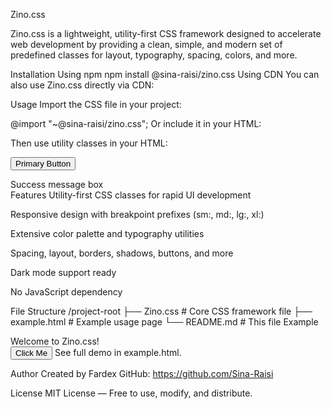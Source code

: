 
Zino.css

Zino.css is a lightweight, utility-first CSS framework designed to accelerate web development by providing a clean, simple, and modern set of predefined classes for layout, typography, spacing, colors, and more.

Installation
Using npm
npm install @sina-raisi/zino.css
Using CDN
You can also use Zino.css directly via CDN:


<link rel="stylesheet" href="https://cdn.jsdelivr.net/gh/Sina-Raisi/zinocss@main/Zino.css" />
Usage
Import the CSS file in your project:

@import "~@sina-raisi/zino.css";
Or include it in your HTML:

<link rel="stylesheet" href="zino.css" />
Then use utility classes in your HTML:

<button class="btn btn-primary">Primary Button</button>
<div class="p-4 bg-success text-white rounded shadow-md">
  Success message box
</div>
Features
Utility-first CSS classes for rapid UI development

Responsive design with breakpoint prefixes (sm:, md:, lg:, xl:)

Extensive color palette and typography utilities

Spacing, layout, borders, shadows, buttons, and more

Dark mode support ready

No JavaScript dependency

File Structure
/project-root
├── Zino.css          # Core CSS framework file
├── example.html      # Example usage page
└── README.md         # This file
Example

<div class="p-5 bg-primary text-white rounded-lg shadow-lg text-center">
  Welcome to Zino.css!
</div>
<button class="btn btn-outline">Click Me</button>
See full demo in example.html.

Author
Created by Fardex
GitHub: https://github.com/Sina-Raisi

License
MIT License — Free to use, modify, and distribute.
